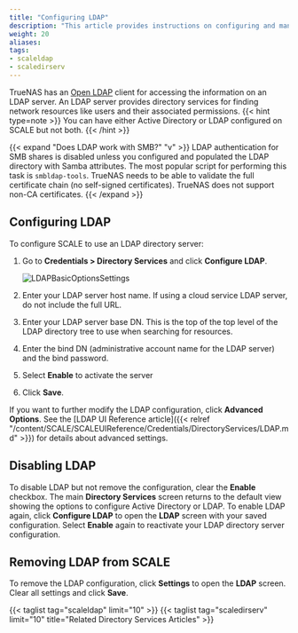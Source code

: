 ```yaml
---
title: "Configuring LDAP"
description: "This article provides instructions on configuring and managing LDAP in SCALE."
weight: 20
aliases:
tags:
- scaleldap
- scaledirserv
---
```




TrueNAS has an [Open LDAP](https://www.openldap.org/) client for accessing the information on an LDAP server. An LDAP server provides directory services for finding network resources like users and their associated permissions.
{{< hint type=note >}}
You can have either Active Directory or LDAP configured on SCALE but not both.
{{< /hint >}}

{{< expand "Does LDAP work with SMB?" "v" >}}
LDAP authentication for SMB shares is disabled unless you configured and populated the LDAP directory with Samba attributes.
The most popular script for performing this task is `smbldap-tools`.
TrueNAS needs to be able to validate the full certificate chain (no self-signed certificates). 
TrueNAS does not support non-CA certificates.
{{< /expand >}}
## Configuring LDAP

To configure SCALE to use an LDAP directory server:

1. Go to **Credentials > Directory Services** and click **Configure LDAP**.
   
   ![LDAPBasicOptionsSettings](/images/SCALE/22.12/LDAPBasicOptionsSettings.png "LDAP Basic Options")

2. Enter your LDAP server host name. If using a cloud service LDAP server, do not include the full URL.

3. Enter your LDAP server base DN. This is the top of the top level of the LDAP directory tree to use when searching for resources.

4. Enter the bind DN (administrative account name for the LDAP server) and the bind password. 

5. Select **Enable** to activate the server

6. Click **Save**.

If you want to further modify the LDAP configuration, click **Advanced Options**. See the [LDAP UI Reference article]({{< relref "/content/SCALE/SCALEUIReference/Credentials/DirectoryServices/LDAP.md" >}}) for details about advanced settings.

## Disabling LDAP
To disable LDAP but not remove the configuration, clear the **Enable** checkbox. The main **Directory Services** screen returns to the default view showing the options to configure Active Directory or LDAP. 
To enable LDAP again, click **Configure LDAP** to open the **LDAP** screen with your saved configuration. Select **Enable** again to reactivate your LDAP directory server configuration.

## Removing LDAP from SCALE

To remove the LDAP configuration, click **Settings** to open the **LDAP** screen. 
Clear all settings and click **Save**.

{{< taglist tag="scaleldap" limit="10" >}}
{{< taglist tag="scaledirserv" limit="10" title="Related Directory Services Articles" >}}